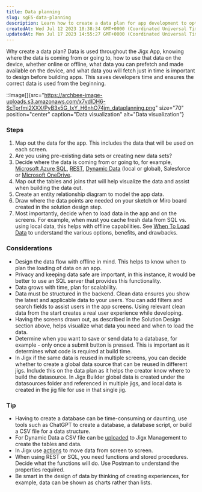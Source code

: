 ```yaml
---
title: Data planning
slug: sgE5-data-planning
description: Learn how to create a data plan for app development to optimize data usage, save time, and ensure accurate implementation. Follow the steps of mapping data, determining sources, visualizing through tables and joins, creating entity relationship diagrams, 
createdAt: Wed Jul 12 2023 18:38:34 GMT+0000 (Coordinated Universal Time)
updatedAt: Mon Jul 17 2023 14:55:27 GMT+0000 (Coordinated Universal Time)
---
```


Why create a data plan? Data is used throughout the Jigx App, knowing where the data is coming from or going to, how to use that data on the device, whether online or offline, what data you can prefetch and made available on the device, and what data you will fetch just in time is important to design before building apps. This saves developers time and ensures the correct data is used from the beginning.

::Image[]{src="https://archbee-image-uploads.s3.amazonaws.com/x7vdIDH6-ScTprfmi2XXX/PyB3x5G_IxY_H6nhO74jm_dataplanning.png" size="70" position="center" caption="Data visualization" alt="Data visualization"}

### Steps

1. Map out the data for the app. This includes the data that will be used on each screen.
2. Are you using pre-existing data sets or creating new data sets?&#x20;
3. Decide where the data is coming from or going to, for example, [Microsoft Azure SQL](<./../../Building Apps with Jigx/Data/Data Providers/Microsoft Azure SQL.md>), [REST](<./../../Building Apps with Jigx/Data/Data Providers/REST.md>), [Dynamic Data](<./../../Building Apps with Jigx/Data/Data Providers/Dynamic Data.md>) (local or global), Salesforce or [Microsoft OneDrive](<./../../Building Apps with Jigx/Data/Data Providers/Microsoft OneDrive.md>).
4. Map out the tables and joins that will help visualize the data and assist when building the data out.
5. Create an entity relationship diagram to model the app data.
6. Draw where the data points are needed on your sketch or Miro board created in the solution design step.
7. Most importantly, decide when to load data in the app and on the screens. For example, when must you cache fresh data from SQL vs. using local data, this helps with offline capabilities. See [When To Load Data](<./../../Building Apps with Jigx/Data/When to load data.md>) to understand the various options, benefits, and drawbacks.

### Considerations

- Design the data flow with offline in mind. This helps to know when to plan the loading of data on an app.
- Privacy and keeping data safe are important, in this instance, it would be better to use an SQL server that provides this functionality.
- Data grows with time, plan for scalability.
- Data must be structured in the backend. Clean data ensures you show the latest and applicable data to your users. You can add filters and search fields to assist users in the app screens. Using relevant clean data from the start creates a real user experience while developing.
- Having the screens drawn out, as described in the Solution Design section above, helps visualize what data you need and when to load the data.
- Determine when you want to save or send data to a database, for example - only once a submit button is pressed. This is important as it determines what code is required at build time.
- In Jigx if the same data is reused in multiple screens, you can decide whether to create a global data source that can be reused in different jigs. Include this on the data plan as it helps the creator know where to build the datasource.  In Jigx Builder global data is created under the datasources folder and referenced in multiple jigs, and local data is created  in the jig file for use in that single jig.

### Tip

- Having to create a database can be time-consuming or daunting, use tools such as ChatGPT to create a database, a database script, or build a CSV file for a data structure.
- For Dynamic Data a CSV file can be [uploaded](./../../Administration/Solutions/Data.md) to Jigx Management to create the tables and data.
- In Jigx use [actions]() to move data from screen to screen.
- When using REST or SQL, you need functions and stored procedures. Decide what the functions will do. Use Postman to understand the properties required.
- Be smart in the design of data by thinking of creating experiences, for example, data can be shown as charts rather than lists.

